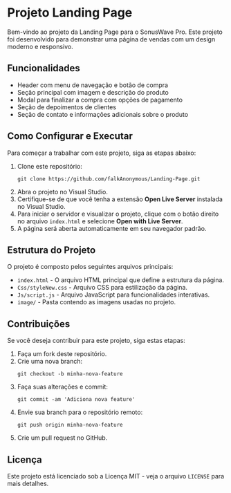 <h1>Projeto Landing Page</h1>

<p>Bem-vindo ao projeto da Landing Page para o SonusWave Pro. Este projeto foi desenvolvido para demonstrar uma página de vendas com um design moderno e responsivo.</p>

<h2>Funcionalidades</h2>
<ul>
    <li>Header com menu de navegação e botão de compra</li>
    <li>Seção principal com imagem e descrição do produto</li>
    <li>Modal para finalizar a compra com opções de pagamento</li>
    <li>Seção de depoimentos de clientes</li>
    <li>Seção de contato e informações adicionais sobre o produto</li>
</ul>

<h2>Como Configurar e Executar</h2>
<p>Para começar a trabalhar com este projeto, siga as etapas abaixo:</p>
<ol>
    <li>Clone este repositório:</li>
    <pre><code>git clone https://github.com/falkAnonymous/Landing-Page.git</code></pre>
    <li>Abra o projeto no Visual Studio.</li>
    <li>Certifique-se de que você tenha a extensão <strong>Open Live Server</strong> instalada no Visual Studio.</li>
    <li>Para iniciar o servidor e visualizar o projeto, clique com o botão direito no arquivo <code>index.html</code> e selecione <strong>Open with Live Server</strong>.</li>
    <li>A página será aberta automaticamente em seu navegador padrão.</li>
</ol>

<h2>Estrutura do Projeto</h2>
<p>O projeto é composto pelos seguintes arquivos principais:</p>
<ul>
    <li><code>index.html</code> - O arquivo HTML principal que define a estrutura da página.</li>
    <li><code>Css/styleNew.css</code> - Arquivo CSS para estilização da página.</li>
    <li><code>Js/script.js</code> - Arquivo JavaScript para funcionalidades interativas.</li>
    <li><code>image/</code> - Pasta contendo as imagens usadas no projeto.</li>
</ul>

<h2>Contribuições</h2>
<p>Se você deseja contribuir para este projeto, siga estas etapas:</p>
<ol>
    <li>Faça um fork deste repositório.</li>
    <li>Crie uma nova branch:</li>
    <pre><code>git checkout -b minha-nova-feature</code></pre>
    <li>Faça suas alterações e commit:</li>
    <pre><code>git commit -am 'Adiciona nova feature'</code></pre>
    <li>Envie sua branch para o repositório remoto:</li>
    <pre><code>git push origin minha-nova-feature</code></pre>
    <li>Crie um pull request no GitHub.</li>
</ol>

<h2>Licença</h2>
<p>Este projeto está licenciado sob a Licença MIT - veja o arquivo <code>LICENSE</code> para mais detalhes.</p>
